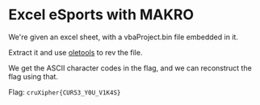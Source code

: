# Excel eSports with MAKRO

We're given an excel sheet, with a vbaProject.bin file embedded in it.

Extract it and use [oletools](https://github.com/decalage2/oletools/) to rev the file.

We get the ASCII character codes in the flag, and we can reconstruct the flag using that.

Flag: `cruXipher{CUR53_Y0U_V1K4S}`